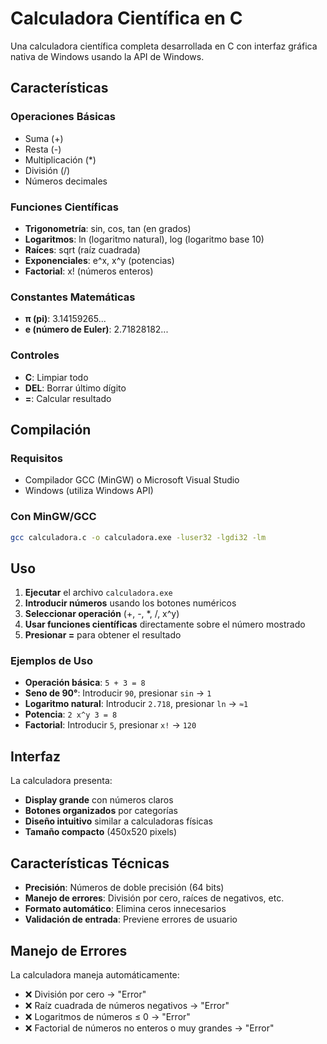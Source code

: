 #  Calculadora Científica en C

Una calculadora científica completa desarrollada en C con interfaz gráfica nativa de Windows usando la API de Windows.

## Características

###  Operaciones Básicas
-  Suma (+)
-  Resta (-)
-  Multiplicación (*)
-  División (/)
-  Números decimales

###  Funciones Científicas
- **Trigonometría**: sin, cos, tan (en grados)
- **Logaritmos**: ln (logaritmo natural), log (logaritmo base 10)
- **Raíces**: sqrt (raíz cuadrada)
- **Exponenciales**: e^x, x^y (potencias)
- **Factorial**: x! (números enteros)

###  Constantes Matemáticas
- **π (pi)**: 3.14159265...
- **e (número de Euler)**: 2.71828182...

###  Controles
- **C**: Limpiar todo
- **DEL**: Borrar último dígito
- **=**: Calcular resultado

##  Compilación

### Requisitos
- Compilador GCC (MinGW) o Microsoft Visual Studio
- Windows (utiliza Windows API)

### Con MinGW/GCC
```bash
gcc calculadora.c -o calculadora.exe -luser32 -lgdi32 -lm
```
##  Uso

1. **Ejecutar** el archivo `calculadora.exe`
2. **Introducir números** usando los botones numéricos
3. **Seleccionar operación** (+, -, *, /, x^y)
4. **Usar funciones científicas** directamente sobre el número mostrado
5. **Presionar =** para obtener el resultado

###  Ejemplos de Uso

- **Operación básica**: `5 + 3 = 8`
- **Seno de 90°**: Introducir `90`, presionar `sin` → `1`
- **Logaritmo natural**: Introducir `2.718`, presionar `ln` → `≈1`
- **Potencia**: `2 x^y 3 = 8`
- **Factorial**: Introducir `5`, presionar `x!` → `120`

##  Interfaz

La calculadora presenta:
- **Display grande** con números claros
- **Botones organizados** por categorías
- **Diseño intuitivo** similar a calculadoras físicas
- **Tamaño compacto** (450x520 pixels)

##  Características Técnicas

- **Precisión**: Números de doble precisión (64 bits)
- **Manejo de errores**: División por cero, raíces de negativos, etc.
- **Formato automático**: Elimina ceros innecesarios
- **Validación de entrada**: Previene errores de usuario

##  Manejo de Errores

La calculadora maneja automáticamente:
- ❌ División por cero → "Error"
- ❌ Raíz cuadrada de números negativos → "Error"  
- ❌ Logaritmos de números ≤ 0 → "Error"
- ❌ Factorial de números no enteros o muy grandes → "Error"
